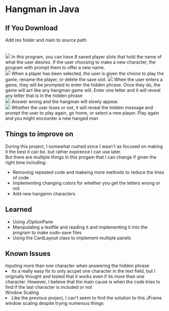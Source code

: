 <h1>Hangman in Java</h1>
<h2>If You Download</h2>
Add res folder and main to source path<br>
<br>
<br>
<img src="https://cdn.discordapp.com/attachments/997573748297302090/1196355045881544836/image.png?ex=65b75376&is=65a4de76&hm=ad727b831401a481b5b6fe4ee43e1be216448b9f93d47d21a6831fdbe34f7a9e&">
In this program, you can have 8 saved player slots that hold the name of what the user desires. If the user choosing to make a new character, the program with prompt them to offer a new name.<br>
<img src="https://cdn.discordapp.com/attachments/997573748297302090/1196357860645408818/image.png?ex=65b75615&is=65a4e115&hm=ee6b225522fed58ecce25e0d73d018d8d1759e8d0037ecea68315068b87e03b8&">
When a player has been selected, the user is given the choice to play the game, rename the player, or delete the save slot.
<img src="https://cdn.discordapp.com/attachments/997573748297302090/1196355443505758228/image.png?ex=65b753d4&is=65a4ded4&hm=7e27d7a3d3b787ee43dca7498d40e22ba32c273e96e582396f7b585abd6763a5&">
When the user enters a game, they will be prompted to enter the hidden phrase. Once they do, the game will act like any hangman game will. Enter one letter and it will reveal any letter that is in the hidden phrase<br>
<img src="https://cdn.discordapp.com/attachments/997573748297302090/1196355958864105553/image.png?ex=65b7544f&is=65a4df4f&hm=340a61c7b957e699437aa832ff382745993cb98c888a64b84da448dd8474d4c9&">
Answer wrong and the hangman will slowly appear.<br>
<img src="https://cdn.discordapp.com/attachments/997573748297302090/1196356013801095188/image.png?ex=65b7545c&is=65a4df5c&hm=c23632139ba5b12aa63858d4b4f9854365e1965d6a9294002d5a763c059e1678&">
Whether the user loses or not, it will reveal the hidden message and prompt the user to play again, go home, or select a new player. Play again and you might encounter a new hanged man<br>
<h2>Things to improve on</h2>
During this project, I somewhat rushed since I wasn't as focused on making it the best it can be. but rather expirence I can use later.<br>
But there are mulitple things in this progam that I can change if given the right time including:<br>
<ul>
  <li>Removing repeated code and makeing more methods to reduce the lines of code</li>
  <li>Implementing changing colors for whether you get the letters wrong or not</li>
  <li>Add new hangamn characters</li>
</ul>
<h2>Learned</h2>
<ul>
  <li>Using JOptionPane</li>
  <li>Manipulating a textfile and reading it and implementing it into the program to make sudo-save files</li>
  <li>Using the CardLayout class to implement multiple panels </li>
</ul>
<h2>Known Issues</h2>
Inputing more than one character when answering the hidden phrase<br>
<li>Its a really easy fix to only accpet one character in the text field, but I originally thought and tested  that it works even if its more than one character.
  However, I believe that the main cause is when the code tries to find if the last character is included or not</li>
Window Scaling<br>
<li>Like the previous project, I can't seem to find the solution to this JFrame window scaling despite trying numerous things</li>
